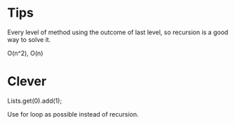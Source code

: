 # Tips

Every level of method using the outcome of last level, so recursion is a good way to solve it.

O(n^2), O(n)

# Clever

Lists.get(0).add(1);

Use for loop as possible instead of recursion.
